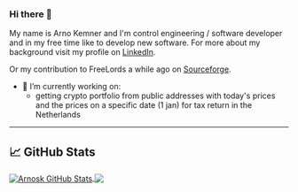 ### Hi there 👋

<!--
**arnosk/arnosk** is a ✨ _special_ ✨ repository because its `README.md` (this file) appears on your GitHub profile.

Here are some ideas to get you started:

- 🔭 I’m currently working on ...
- 🌱 I’m currently learning ...
- 👯 I’m looking to collaborate on ...
- 🤔 I’m looking for help with ...
- 💬 Ask me about ...
- 📫 How to reach me: ...
- 😄 Pronouns: ...
- ⚡ Fun fact: ...
-->

My name is Arno Kemner and I'm control engineering / software developer and in my free time like to develop new software. 
For more about my background visit my profile on [LinkedIn](https://www.linkedin.com/in/arno-kemner-74012618/).

Or my contribution to FreeLords a while ago on [Sourceforge](https://www.sourceforge.net/u/arnoi/profile).

- 🔭 I’m currently working on:
  - getting crypto portfolio from public addresses with today's prices and the prices on a specific date (1 jan) for tax return in the Netherlands


---

## &#x1f4c8; GitHub Stats

<a href="https://github.com/arnosk/arnosk">
  <img align="center" src="https://github-readme-stats.vercel.app/api?username=arnosk&show_icons=true&line_height=27&count_private=true&title_color=ffffff&text_color=c9cacc&icon_color=2bbc8a&bg_color=1d1f21" alt="Arnosk GitHub Stats" />
  <img align="center" src="https://github-readme-stats.vercel.app/api/top-langs/?username=arnosk&hide=html,java&title_color=ffffff&text_color=c9cacc&icon_color=2bbc8a&bg_color=1d1f21" />
</a>


<!-- Resources: -->
<!-- https://github.com/anuraghazra/github-readme-stats#github-extra-pins -->
<!-- https://towardsdatascience.com/build-a-stunning-readme-for-your-github-profile-9b80434fe5d7 -->
<!-- https://shields.io/ -->
<!-- https://simpleicons.org/ -->
